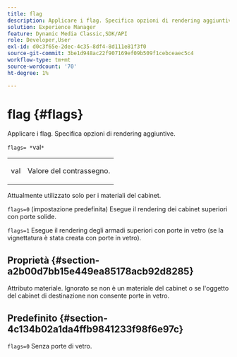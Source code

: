 ```yaml
---
title: flag
description: Applicare i flag. Specifica opzioni di rendering aggiuntive.
solution: Experience Manager
feature: Dynamic Media Classic,SDK/API
role: Developer,User
exl-id: d0c3f65e-2dec-4c35-8df4-8d111e81f3f0
source-git-commit: 3be1d948ac22f907169ef09b509f1cebceaec5c4
workflow-type: tm+mt
source-wordcount: '70'
ht-degree: 1%

---
```


# flag {#flags}

Applicare i flag. Specifica opzioni di rendering aggiuntive.

`flags= *`val`*`

<table id="simpletable_00B21BD9E47E4D2FB0042CB507431916"> 
 <tr class="strow"> 
  <td class="stentry"> <p><span class="varname"> val</span> </p> </td> 
  <td class="stentry"> <p>Valore del contrassegno. </p></td> 
 </tr> 
</table>

Attualmente utilizzato solo per i materiali del cabinet.

`flags=0` (impostazione predefinita) Esegue il rendering dei cabinet superiori con porte solide.

`flags=1` Esegue il rendering degli armadi superiori con porte in vetro (se la vignettatura è stata creata con porte in vetro).

## Proprietà {#section-a2b00d7bb15e449ea85178acb92d8285}

Attributo materiale. Ignorato se non è un materiale del cabinet o se l&#39;oggetto del cabinet di destinazione non consente porte in vetro.

## Predefinito {#section-4c134b02a1da4ffb9841233f98f6e97c}

`flags=0` Senza porte di vetro.
